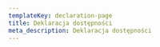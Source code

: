 ```yaml
---
templateKey: declaration-page
title: Deklaracja dostępności
meta_description: Deklaracja dostępności
---
```


